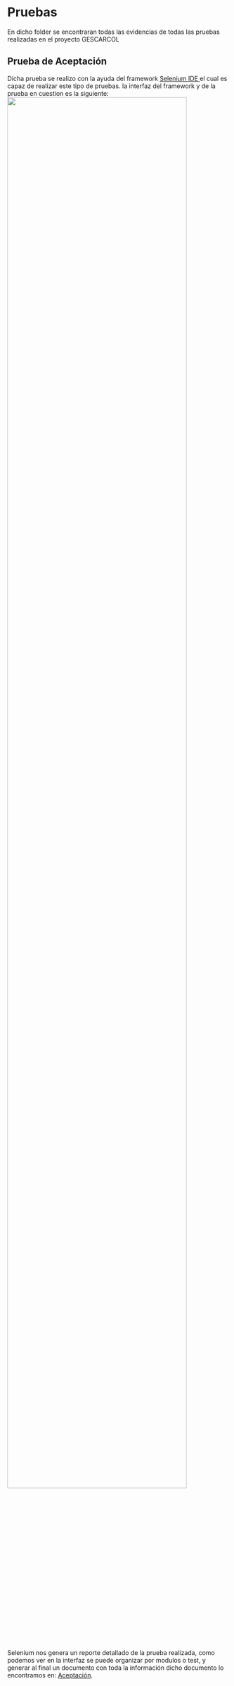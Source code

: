 # Pruebas
En dicho folder se encontraran todas las evidencias de todas las pruebas realizadas en el proyecto GESCARCOL

## Prueba de Aceptación
Dicha prueba se realizo con la ayuda del framework [Selenium IDE ](https://www.seleniumhq.org/) el cual es capaz de realizar este tipo de pruebas. la interfaz del framework y de la prueba en cuestion es la siguiente:
<img src="https://user-images.githubusercontent.com/12010536/42663095-bd4ae9b8-85f9-11e8-86ef-58f437c82631.JPG" width="90%"></img> 

Selenium nos genera un reporte detallado de la prueba realizada, como podemos ver en la interfaz se puede organizar por modulos o test, y generar al final un documento con toda la información dicho documento lo encontramos en: [Aceptación](https://www.seleniumhq.org/).
